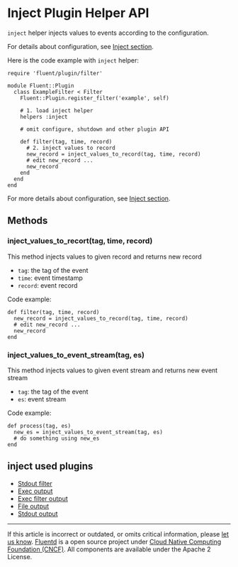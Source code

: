 # Inject Plugin Helper API

`inject` helper injects values to events according to the configuration.

For details about configuration, see [Inject section](/articles/inject-section.md).

Here is the code example with `inject` helper:

``` {.CodeRay}
require 'fluent/plugin/filter'

module Fluent::Plugin
  class ExampleFilter < Filter
    Fluent::Plugin.register_filter('example', self)

    # 1. load inject helper
    helpers :inject

    # omit configure, shutdown and other plugin API

    def filter(tag, time, record)
      # 2. inject values to record
      new_record = inject_values_to_record(tag, time, record)
      # edit new_record ...
      new_record
    end
  end
end
```

For more details about configuration, see [Inject section](/articles/inject-section.md).


## Methods


### inject\_values\_to\_recort(tag, time, record)

This method injects values to given record and returns new record

-   `tag`: the tag of the event
-   `time`: event timestamp
-   `record`: event record

Code example:

``` {.CodeRay}
def filter(tag, time, record)
  new_record = inject_values_to_record(tag, time, record)
  # edit new_record ...
  new_record
end
```


### inject\_values\_to\_event\_stream(tag, es)

This method injects values to given event stream and returns new event
stream

-   `tag`: the tag of the event
-   `es`: event stream

Code example:

``` {.CodeRay}
def process(tag, es)
  new_es = inject_values_to_event_stream(tag, es)
  # do something using new_es
end
```


## inject used plugins

-   [Stdout filter](/articles/filter_stdout.md)
-   [Exec output](/articles/out_exec.md)
-   [Exec filter output](/articles/out_exec_filter.md)
-   [File output](/articles/out_file.md)
-   [Stdout output](/articles/out_stdout.md)


------------------------------------------------------------------------

If this article is incorrect or outdated, or omits critical information,
please [let us know](https://github.com/fluent/fluentd-docs/issues?state=open).
[Fluentd](http://www.fluentd.org/) is a open source project under [Cloud Native Computing Foundation (CNCF)](https://cncf.io/). All components
are available under the Apache 2 License.
